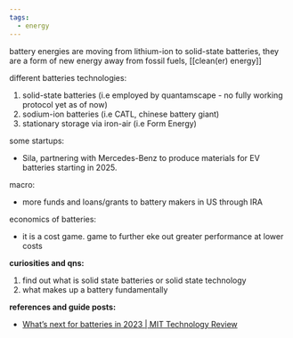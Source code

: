 ```yaml
---
tags:
  - energy
---
```

battery energies are moving from lithium-ion to solid-state batteries, they are a form of new energy away from fossil fuels, 
[[clean(er) energy]]

different batteries technologies:
1. solid-state batteries (i.e employed by quantamscape - no fully working protocol yet as of now)
2. sodium-ion batteries (i.e CATL, chinese battery giant)
3. stationary storage via iron-air (i.e Form Energy)

some startups: 
- Sila, partnering with Mercedes-Benz to produce materials for EV batteries starting in 2025. 

macro: 
- more funds and loans/grants to battery makers in US through IRA 

economics of batteries:
- it is a cost game. game to further eke out greater performance at lower costs

**curiosities and qns:** 
1. find out what is solid state batteries or solid state technology  
2. what makes up a battery fundamentally

**references and guide posts:**
- [What’s next for batteries in 2023 | MIT Technology Review](https://www.technologyreview.com/2023/01/04/1066141/whats-next-for-batteries/)